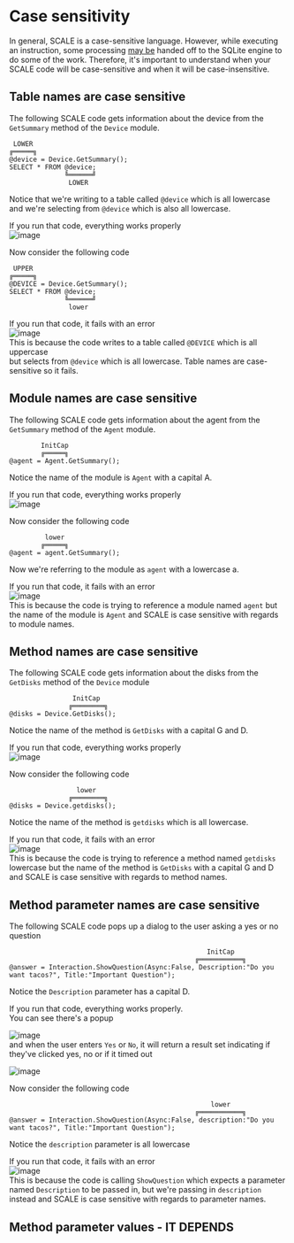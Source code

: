 # Case sensitivity
In general, SCALE is a case-sensitive language.
However, while executing an instruction, some processing [may be](Markdown/Language_SCALE_vs_SQLite.md) handed off to the SQLite engine to do some of the work.
Therefore, it's important to understand when your SCALE code will be case-sensitive and when it will be case-insensitive.

## Table names are case sensitive
The following SCALE code gets information about the device from the `GetSummary` method of the `Device` module.
```
 LOWER
╔═════╗
@device = Device.GetSummary();
SELECT * FROM @device;
              ╚══════╝
               LOWER
```
Notice that we're writing to a table called `@device` which is all lowercase  
and we're selecting from `@device` which is also all lowercase.  
  
If you run that code, everything works properly  
![image](https://github.com/user-attachments/assets/84261418-66d2-46e1-9f15-ba088e3a3567)

  
Now consider the following code
```
 UPPER
╔═════╗
@DEVICE = Device.GetSummary();
SELECT * FROM @device;
              ╚══════╝
               lower
```
If you run that code, it fails with an error <!-- Unknown variable @device at line 2, column 1 -->  
![image](https://github.com/user-attachments/assets/9385607d-b60c-4b94-a651-0d8730f7296c)  
This is because the code writes to a table called `@DEVICE` which is all uppercase  
but selects from `@device` which is all lowercase.  Table names are case-sensitive so it fails.

## Module names are case sensitive
The following SCALE code gets information about the agent from the `GetSummary` method of the `Agent` module.
```
        InitCap
        ╔═════╗
@agent = Agent.GetSummary();
```
Notice the name of the module is `Agent` with a capital A.

If you run that code, everything works properly  
![image](https://github.com/user-attachments/assets/f5e7e33e-178c-4898-888f-52d97aee9a66)

Now consider the following code  
```
         lower
        ╔═════╗
@agent = agent.GetSummary();
```
Now we're referring to the module as `agent` with a lowercase a.

If you run that code, it fails with an error <!-- Not implemented - Unsupported module 'agent' at line 1, column 10 -->  
![image](https://github.com/user-attachments/assets/ef3c1c2e-7a3a-446d-ae13-80d6ff953665)  
This is because the code is trying to reference a module named `agent` but the name of the module is `Agent` and SCALE is case sensitive with regards to module names.

## Method names are case sensitive
The following SCALE code gets information about the disks from the `GetDisks` method of the `Device` module
```
                InitCap
               ╔════════╗ 
@disks = Device.GetDisks();
```
Notice the name of the method is `GetDisks` with a capital G and D.

If you run that code, everything works properly  
![image](https://github.com/user-attachments/assets/7dcdec94-0e60-41b1-9a71-12af71849e60)

Now consider the following code
```
                 lower
               ╔════════╗ 
@disks = Device.getdisks();
```
Notice the name of the method is `getdisks` which is all lowercase.

If you run that code, it fails with an error <!-- Not implemented - Unsupported method 'getdisks' (in call to Device.getdisks) at line 1, column 10 -->  
![image](https://github.com/user-attachments/assets/7abc61da-2848-4cba-9fa9-12c74f5cc22d)  
This is because the code is trying to reference a method named `getdisks` lowercase but the name of the method is `GetDisks` with a capital G and D and SCALE is case sensitive with regards to method names.

## Method parameter names are case sensitive
The following SCALE code pops up a dialog to the user asking a yes or no question
```
                                                  InitCap
                                               ╔═══════════╗ 
@answer = Interaction.ShowQuestion(Async:False, Description:"Do you want tacos?", Title:"Important Question");
```
Notice the `Description` parameter has a capital D.

If you run that code, everything works properly.  
You can see there's a popup  
  
![image](https://github.com/user-attachments/assets/7b033ba1-54cf-4c58-9620-2485c5f3bb22)  
and when the user enters `Yes` or `No`, it will return a result set indicating if they've clicked yes, no or if it timed out  
  
![image](https://github.com/user-attachments/assets/98a890b2-4576-4834-bf32-637009f28481)

Now consider the following code
```
                                                   lower
                                               ╔═══════════╗ 
@answer = Interaction.ShowQuestion(Async:False, description:"Do you want tacos?", Title:"Important Question");
```
Notice the `description` parameter is all lowercase

If you run that code, it fails with an error <!-- Error - Missing parameter 'Description' (in call to Interaction.ShowQuestion) at line 1, column 11 -->  
![image](https://github.com/user-attachments/assets/bec6c5c3-3990-4635-b379-429012dc0ed9)  
This is because the code is calling `ShowQuestion` which expects a parameter named `Description` to be passed in, but we're passing in `description` instead and SCALE is case sensitive with regards to parameter names.

## Method parameter values - IT DEPENDS

